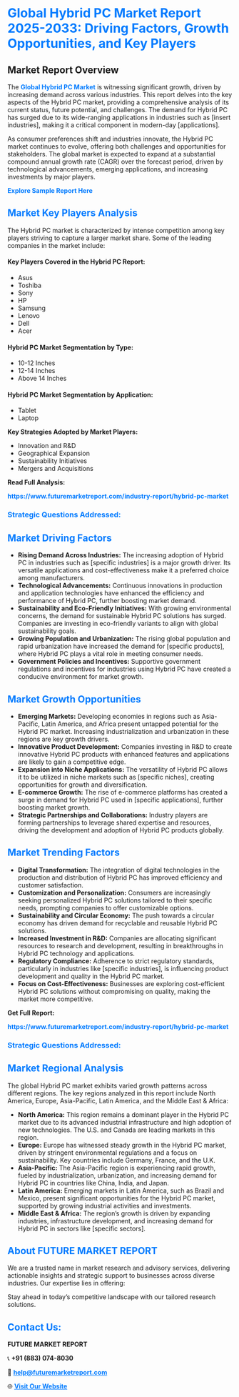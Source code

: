 <h1 style="color: #007BFF;">Global Hybrid PC Market Report 2025-2033: Driving Factors, Growth Opportunities, and Key Players</h1>

<section id="overview">
<h2>Market Report Overview</h2>
<p>The <a href="https://www.futuremarketreport.com/industry-report/hybrid-pc-market" style="color: #007BFF; text-decoration: none;"><strong>Global Hybrid PC Market</strong></a> is witnessing significant growth, driven by increasing demand across various industries. This report delves into the key aspects of the Hybrid PC market, providing a comprehensive analysis of its current status, future potential, and challenges. The demand for Hybrid PC has surged due to its wide-ranging applications in industries such as [insert industries], making it a critical component in modern-day [applications].</p>
<p>As consumer preferences shift and industries innovate, the Hybrid PC market continues to evolve, offering both challenges and opportunities for stakeholders. The global market is expected to expand at a substantial compound annual growth rate (CAGR) over the forecast period, driven by technological advancements, emerging applications, and increasing investments by major players.</p>
</section>

<section id="overview">
<p><a href="https://www.futuremarketreport.com/request-sample/reportId=82428" style="color: #007BFF; text-decoration: none;"><strong>Explore Sample Report Here</strong></a></p>
</section>

<section id="key-players">
<h2 style="color: #007BFF;">Market Key Players Analysis</h2>
<p>The Hybrid PC market is characterized by intense competition among key players striving to capture a larger market share. Some of the leading companies in the market include:</p>
<h4>Key Players Covered in the Hybrid PC Report:</h4>
<ul><li>Asus</li><li>Toshiba</li><li>Sony</li><li>HP</li><li>Samsung</li><li>Lenovo</li><li>Dell</li><li>Acer</li></ul>
<h4>Hybrid PC Market Segmentation by Type:</h4>
<ul><li>10-12 Inches</li><li>12-14 Inches</li><li>Above 14 Inches</li></ul>

<h4>Hybrid PC Market Segmentation by Application:</h4>
<ul><li>Tablet</li><li>Laptop</li></ul>
<p><strong>Key Strategies Adopted by Market Players:</strong></p>
<ul>
<li>Innovation and R&D</li>
<li>Geographical Expansion</li>
<li>Sustainability Initiatives</li>
<li>Mergers and Acquisitions</li>
</ul>
</section>

<section>
<p><strong>Read Full Analysis: </strong></p><a href="https://www.futuremarketreport.com/industry-report/hybrid-pc-market" style="color: #007BFF; text-decoration: none;"><strong>https://www.futuremarketreport.com/industry-report/hybrid-pc-market</strong></a>
<h3 style="color: #007BFF;">Strategic Questions Addressed:</h3>
</section>

<section id="driving-factors">
<h2 style="color: #007BFF;">Market Driving Factors</h2>
<ul>
<li><strong>Rising Demand Across Industries:</strong> The increasing adoption of Hybrid PC in industries such as [specific industries] is a major growth driver. Its versatile applications and cost-effectiveness make it a preferred choice among manufacturers.</li>
<li><strong>Technological Advancements:</strong> Continuous innovations in production and application technologies have enhanced the efficiency and performance of Hybrid PC, further boosting market demand.</li>
<li><strong>Sustainability and Eco-Friendly Initiatives:</strong> With growing environmental concerns, the demand for sustainable Hybrid PC solutions has surged. Companies are investing in eco-friendly variants to align with global sustainability goals.</li>
<li><strong>Growing Population and Urbanization:</strong> The rising global population and rapid urbanization have increased the demand for [specific products], where Hybrid PC plays a vital role in meeting consumer needs.</li>
<li><strong>Government Policies and Incentives:</strong> Supportive government regulations and incentives for industries using Hybrid PC have created a conducive environment for market growth.</li>
</ul>
</section>

<section id="growth-opportunities">
<h2 style="color: #007BFF;">Market Growth Opportunities</h2>
<ul>
<li><strong>Emerging Markets:</strong> Developing economies in regions such as Asia-Pacific, Latin America, and Africa present untapped potential for the Hybrid PC market. Increasing industrialization and urbanization in these regions are key growth drivers.</li>
<li><strong>Innovative Product Development:</strong> Companies investing in R&D to create innovative Hybrid PC products with enhanced features and applications are likely to gain a competitive edge.</li>
<li><strong>Expansion into Niche Applications:</strong> The versatility of Hybrid PC allows it to be utilized in niche markets such as [specific niches], creating opportunities for growth and diversification.</li>
<li><strong>E-commerce Growth:</strong> The rise of e-commerce platforms has created a surge in demand for Hybrid PC used in [specific applications], further boosting market growth.</li>
<li><strong>Strategic Partnerships and Collaborations:</strong> Industry players are forming partnerships to leverage shared expertise and resources, driving the development and adoption of Hybrid PC products globally.</li>
</ul>
</section>

<section id="trending-factors">
<h2 style="color: #007BFF;">Market Trending Factors</h2>
<ul>
<li><strong>Digital Transformation:</strong> The integration of digital technologies in the production and distribution of Hybrid PC has improved efficiency and customer satisfaction.</li>
<li><strong>Customization and Personalization:</strong> Consumers are increasingly seeking personalized Hybrid PC solutions tailored to their specific needs, prompting companies to offer customizable options.</li>
<li><strong>Sustainability and Circular Economy:</strong> The push towards a circular economy has driven demand for recyclable and reusable Hybrid PC solutions.</li>
<li><strong>Increased Investment in R&D:</strong> Companies are allocating significant resources to research and development, resulting in breakthroughs in Hybrid PC technology and applications.</li>
<li><strong>Regulatory Compliance:</strong> Adherence to strict regulatory standards, particularly in industries like [specific industries], is influencing product development and quality in the Hybrid PC market.</li>
<li><strong>Focus on Cost-Effectiveness:</strong> Businesses are exploring cost-efficient Hybrid PC solutions without compromising on quality, making the market more competitive.</li>
</ul>
</section>

<section>
<p><strong>Get Full Report: </strong></p><a href="https://www.futuremarketreport.com/industry-report/hybrid-pc-market" style="color: #007BFF; text-decoration: none;"><strong>https://www.futuremarketreport.com/industry-report/hybrid-pc-market</strong></a>
<h3 style="color: #007BFF;">Strategic Questions Addressed:</h3>
</section>


<section id="regional-analysis">
<h2 style="color: #007BFF;">Market Regional Analysis</h2>
<p>The global Hybrid PC market exhibits varied growth patterns across different regions. The key regions analyzed in this report include North America, Europe, Asia-Pacific, Latin America, and the Middle East & Africa:</p>
<ul>
<li><strong>North America:</strong> This region remains a dominant player in the Hybrid PC market due to its advanced industrial infrastructure and high adoption of new technologies. The U.S. and Canada are leading markets in this region.</li>
<li><strong>Europe:</strong> Europe has witnessed steady growth in the Hybrid PC market, driven by stringent environmental regulations and a focus on sustainability. Key countries include Germany, France, and the U.K.</li>
<li><strong>Asia-Pacific:</strong> The Asia-Pacific region is experiencing rapid growth, fueled by industrialization, urbanization, and increasing demand for Hybrid PC in countries like China, India, and Japan.</li>
<li><strong>Latin America:</strong> Emerging markets in Latin America, such as Brazil and Mexico, present significant opportunities for the Hybrid PC market, supported by growing industrial activities and investments.</li>
<li><strong>Middle East & Africa:</strong> The region’s growth is driven by expanding industries, infrastructure development, and increasing demand for Hybrid PC in sectors like [specific sectors].</li>
</ul>
</section>

<footer>
<h2 style="color: #007BFF;">About FUTURE MARKET REPORT</h2>
<p>We are a trusted name in market research and advisory services, delivering actionable insights and strategic support to businesses across diverse industries. Our expertise lies in offering:</p>

<p>Stay ahead in today’s competitive landscape with our tailored research solutions.</p>

<h2 style="color: #007BFF;">Contact Us:</h2>
<p><strong>FUTURE MARKET REPORT</strong></p>
<p>📞 <strong>+91 (883) 074-8030</strong></p>
<p>📧 <strong><a href="mailto:help@futuremarketreport.com" style="color: #007BFF;">help@futuremarketreport.com</a></strong></p>
<p>🌐 <strong><a href="https://www.futuremarketreport.com/" style="color: #007BFF;">Visit Our Website</a></strong></p>
</footer>